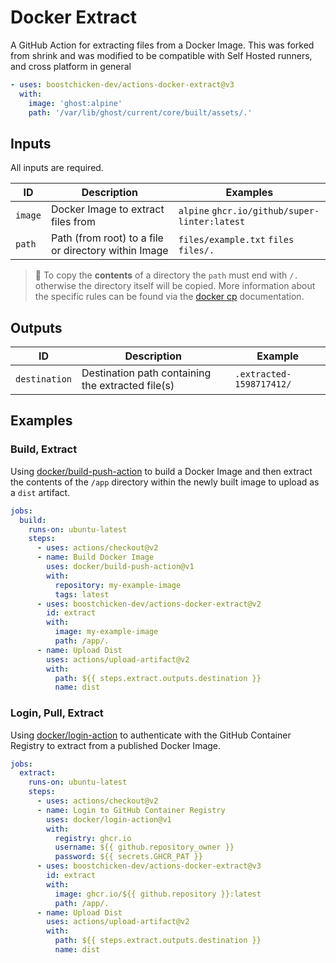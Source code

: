 # Docker Extract

A GitHub Action for extracting files from a Docker Image.  This was forked from shrink and was modified to be compatible with Self Hosted runners, and cross platform in general

```yaml
- uses: boostchicken-dev/actions-docker-extract@v3
  with:
    image: 'ghost:alpine'
    path: '/var/lib/ghost/current/core/built/assets/.'
```

## Inputs

All inputs are required.

| ID  | Description | Examples |
| --- | ----------- | -------- |
| `image` | Docker Image to extract files from | `alpine` `ghcr.io/github/super-linter:latest` |
| `path` | Path (from root) to a file or directory within Image | `files/example.txt` `files` `files/.` |

> :paperclip: To copy the **contents** of a directory the `path` must end with
`/.` otherwise the directory itself will be copied. More information about the
specific rules can be found via the [docker cp][docker-cp] documentation.

## Outputs

| ID  | Description | Example |
| --- | ----------- | ------- |
| `destination` | Destination path containing the extracted file(s) | `.extracted-1598717412/` |

## Examples

### Build, Extract

Using [docker/build-push-action][build-push-action] to build a Docker
Image and then extract the contents of the `/app` directory within the newly
built image to upload as a `dist` artifact.

```yaml
jobs:
  build:
    runs-on: ubuntu-latest
    steps:
      - uses: actions/checkout@v2
      - name: Build Docker Image
        uses: docker/build-push-action@v1
        with:
          repository: my-example-image
          tags: latest
      - uses: boostchicken-dev/actions-docker-extract@v2
        id: extract
        with:
          image: my-example-image
          path: /app/.
      - name: Upload Dist
        uses: actions/upload-artifact@v2
        with:
          path: ${{ steps.extract.outputs.destination }}
          name: dist
```

### Login, Pull, Extract

Using [docker/login-action][login-action] to authenticate with the GitHub
Container Registry to extract from a published Docker Image.

```yaml
jobs:
  extract:
    runs-on: ubuntu-latest
    steps:
      - uses: actions/checkout@v2
      - name: Login to GitHub Container Registry
        uses: docker/login-action@v1
        with:
          registry: ghcr.io
          username: ${{ github.repository_owner }}
          password: ${{ secrets.GHCR_PAT }}
      - uses: boostchicken-dev/actions-docker-extract@v3
        id: extract
        with:
          image: ghcr.io/${{ github.repository }}:latest
          path: /app/.
      - name: Upload Dist
        uses: actions/upload-artifact@v2
        with:
          path: ${{ steps.extract.outputs.destination }}
          name: dist
```

[build-push-action]: https://github.com/docker/build-push-action
[login-action]: https://github.com/docker/login-action
[docker-cp]: https://docs.docker.com/engine/reference/commandline/cp/#extended-description
